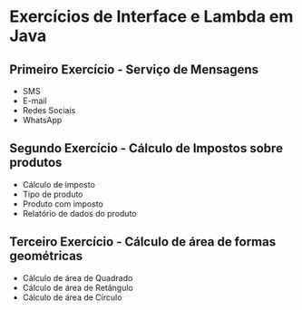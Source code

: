 # Exercícios de Interface e Lambda em Java
## Primeiro Exercício - Serviço de Mensagens
- SMS
- E-mail
- Redes Sociais
- WhatsApp
## Segundo Exercício - Cálculo de Impostos sobre produtos
- Cálculo de imposto
- Tipo de produto
- Produto com imposto
- Relatório de dados do produto
## Terceiro Exercício - Cálculo de área de formas geométricas
- Cálculo de área de Quadrado
- Cálculo de área de Retângulo
- Cálculo de área de Círculo
